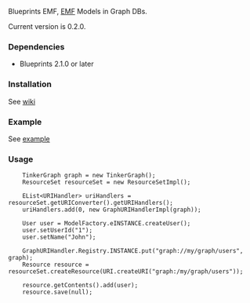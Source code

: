 Blueprints EMF, [EMF](http://www.eclipse.org/emf) Models in Graph DBs.

Current version is 0.2.0.

### Dependencies

* Blueprints 2.1.0 or later

### Installation

See [wiki](https://github.com/ghillairet/blueprints-emf/wiki/installation)

### Example

See [example](https://github.com/ghillairet/blueprints-emf/tree/master/examples/blueprints-emf.neo4j.example)

### Usage

		TinkerGraph graph = new TinkerGraph();
		ResourceSet resourceSet = new ResourceSetImpl();

		EList<URIHandler> uriHandlers = resourceSet.getURIConverter().getURIHandlers();
		uriHandlers.add(0, new GraphURIHandlerImpl(graph));

		User user = ModelFactory.eINSTANCE.createUser();
		user.setUserId("1");
		user.setName("John");

        GraphURIHandler.Registry.INSTANCE.put("graph://my/graph/users", graph);
		Resource resource = resourceSet.createResource(URI.createURI("graph:/my/graph/users"));

		resource.getContents().add(user);
		resource.save(null);

